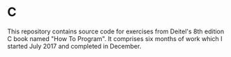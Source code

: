 # C
This repository contains source code for exercises from Deitel's 8th edition C book named "How To Program".  It comprises six months of work which I started July 2017 and completed in December.
